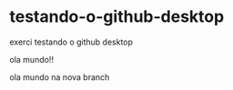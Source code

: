 # testando-o-github-desktop
exerci testando o github desktop


ola mundo!!

ola mundo na nova branch 
